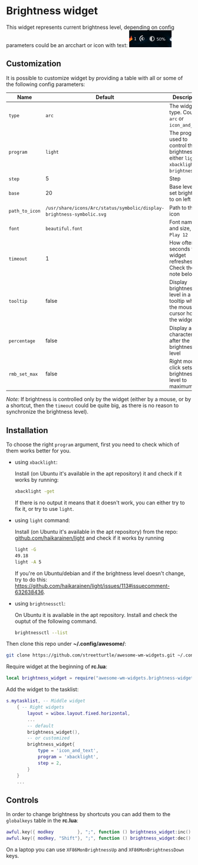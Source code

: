 # Brightness widget

This widget represents current brightness level, depending on config parameters could be an arcchart or icon with text: ![Brightness widget](./br-wid-1.png)

## Customization

It is possible to customize widget by providing a table with all or some of the following config parameters:

| Name | Default | Description |
|---|---|---|
| `type`| `arc` | The widget type. Could be `arc` or `icon_and_text` |
| `program` | `light` | The program used to control the brightness, either `light`, `xbacklight`, or `brightnessctl`. |
| `step` | 5 | Step |
| `base` | 20 | Base level to set brightness to on left click. |
| `path_to_icon` | `/usr/share/icons/Arc/status/symbolic/display-brightness-symbolic.svg` | Path to the icon |
| `font` | `beautiful.font` | Font name and size, like `Play 12` |
| `timeout` | 1 | How often in seconds the widget refreshes. Check the note below |
| `tooltip` | false | Display brightness level in a tooltip when the mouse cursor hovers the widget |
| `percentage` | false | Display a '%' character after the brightness level |
| `rmb_set_max` | false | Right mouse click sets the brightness level to maximum |

_Note:_ If brightness is controlled only by the widget (either by a mouse, or by a shortcut, then the `timeout` could be quite big, as there is no reason to synchronize the brightness level).

## Installation

To choose the right `program` argument, first you need to check which of them works better for you. 

 - using `xbacklight`:
 
    Install (on Ubuntu it's available in the apt repository) it and check if it works by running:
 
    ```bash
    xbacklight -get
    ```

    If there is no output it means that it doesn't work, you can either try to fix it, or try to use `light`.

 - using `light` command:
 
    Install (on Ubuntu it's available in the apt repository) from the repo: [github.com/haikarainen/light](https://github.com/haikarainen/light) and check if it works by running

    ```bash
    light -G
    49.18
    light -A 5
    ```
    If you're on Ubuntu/debian and if the brightness level doesn't change, try to do this: https://github.com/haikarainen/light/issues/113#issuecomment-632638436.

  - using `brightnessctl`:

    On Ubuntu it is available in the apt repository. Install and check the ouptut of the following command.
    ```bash
    brightnessctl --list
    ```

Then clone this repo under **~/.config/awesome/**:

```bash
git clone https://github.com/streetturtle/awesome-wm-widgets.git ~/.config/awesome/awesome-wm-widgets
```

Require widget at the beginning of **rc.lua**:

```lua
local brightness_widget = require("awesome-wm-widgets.brightness-widget.brightness")
```

Add the widget to the tasklist:

```lua
s.mytasklist, -- Middle widget
    { -- Right widgets
        layout = wibox.layout.fixed.horizontal,
        ...
        -- default
        brightness_widget(),
        -- or customized
        brightness_widget{
            type = 'icon_and_text',
            program = 'xbacklight',
            step = 2,        
        }
    }
    ...
```

## Controls

In order to change brightness by shortcuts you can add them to the `globalkeys` table in the **rc.lua**:

```lua
awful.key({ modkey         }, ";", function () brightness_widget:inc() end, {description = "increase brightness", group = "custom"}),
awful.key({ modkey, "Shift"}, ";", function () brightness_widget:dec() end, {description = "decrease brightness", group = "custom"}),
```
On a laptop you can use `XF86MonBrightnessUp` and `XF86MonBrightnessDown` keys.
